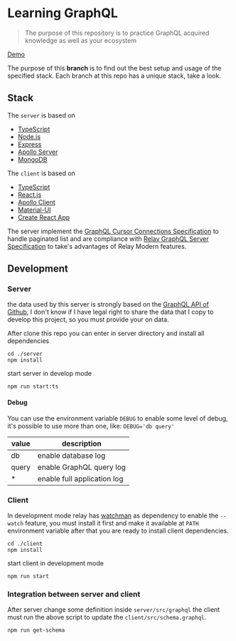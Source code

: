 # Learning GraphQL

> The purpose of this repository is to practice GraphQL acquired knowledge as well as your ecosystem

[Demo](https://belchior-learning-graphql.herokuapp.com/)

The purpose of this **branch** is to find out the best setup and usage of the specified stack. Each branch at this repo has a unique stack, take a look.

## Stack

The `server` is based on

- [TypeScript](https://github.com/microsoft/TypeScript)
- [Node.js](https://github.com/nodejs/node)
- [Express](https://github.com/expressjs/express)
- [Apollo Server](https://github.com/apollographql/apollo-server)
- [MongoDB](https://www.mongodb.com/)

The `client` is based on

- [TypeScript](https://github.com/microsoft/TypeScript)
- [React.js](https://github.com/facebook/react)
- [Apollo Client](https://github.com/apollographql/apollo-client)
- [Material-UI](https://github.com/mui-org/material-ui)
- [Create React App](https://github.com/facebook/create-react-app)

The server implement the [GraphQL Cursor Connections Specification](https://relay.dev/graphql/connections.htm) to handle paginated list and are compliance with [Relay GraphQL Server Specification](https://relay.dev/docs/en/graphql-server-specification.html) to take's advantages of Relay Modern features.

## Development

### Server

the data used by this server is strongly based on the [GraphQL API of Github](https://developer.github.com/v4/explorer/), I don't know if I have legal right to share the data that I copy to develop this project, so you must provide your on data.

After clone this repo you can enter in server directory and install all dependencies

```shell
cd ./server
npm install
```

start server in develop mode

```shell
npm run start:ts
```

#### Debug

You can use the environment variable `DEBUG` to enable some level of debug, it's possible to use more than one, like: `DEBUG='db query'`

| value | description                 |
|-------|-----------------------------|
| db    | enable database log         |
| query | enable GraphQL query log    |
| *     | enable full application log |

### Client

In development mode relay has [watchman](https://github.com/facebook/watchman) as dependency to enable the `--watch` feature, you must install it first and make it available at `PATH` environment variable after that you are ready to install client dependencies.

```shell
cd ./client
npm install
```

start client in development mode

```shell
npm run start
```

### Integration between server and client

After server change some definition inside `server/src/graphql` the client must run the above script to update the `client/src/schema.graphql`.

```shell
npm run get-schema
```
